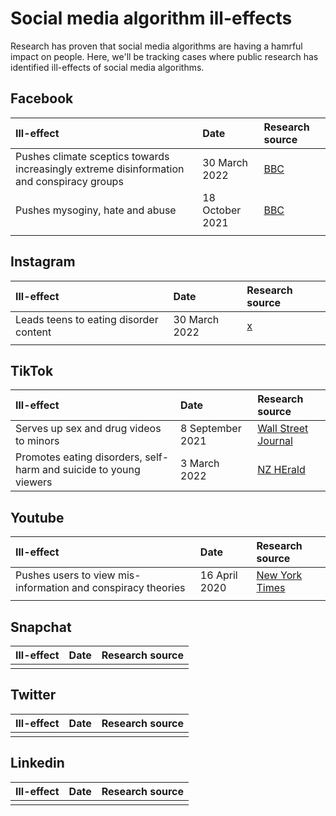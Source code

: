 # Social media algorithm ill-effects 

Research has proven that social media algorithms are having a hamrful impact on people. Here, we'll be tracking cases where public research has identified ill-effects of social media algorithms. 


## Facebook

| Ill-effect | Date | Research source |
|:---|:---|:---|
| Pushes climate sceptics towards increasingly extreme disinformation and conspiracy groups | 30 March 2022 | [BBC](https://www.bbc.com/news/technology-60905348)  | 
| Pushes mysoginy, hate and abuse | 18 October 2021 | [BBC](https://www.bbc.com/news/uk-58924168)  |
| | | |


## Instagram
| Ill-effect | Date | Research source |
|:---|:---|:---|
| Leads teens to eating disorder content | 30 March 2022 | [x](x)  | 
||||

## TikTok
| Ill-effect | Date | Research source |
|:---|:---|:---|
| Serves up sex and drug videos to minors | 8 September 2021 |  [Wall Street Journal](https://www.wsj.com/articles/tiktok-algorithm-sex-drugs-minors-11631052944)| 
| Promotes eating disorders, self-harm and suicide to young viewers | 3 March 2022 |[NZ HErald ](https://www.nzherald.co.nz/lifestyle/us-states-launch-probe-into-tiktoks-effect-on-kids-health/HN73KAIFH4GWWBRWNSJJ23AILU/)| 


## Youtube
| Ill-effect | Date | Research source |
|:---|:---|:---|
| Pushes users to view mis-information and conspiracy theories | 16 April 2020 | [New York Times](https://www.nytimes.com/2020/04/16/podcasts/rabbit-hole-internet-youtube-virus.html) |
||||


## Snapchat
| Ill-effect | Date | Research source |
|:---|:---|:---|
||||


## Twitter
| Ill-effect | Date | Research source |
|:---|:---|:---|
||||

## Linkedin
| Ill-effect | Date | Research source |
|:---|:---|:---|
||||
